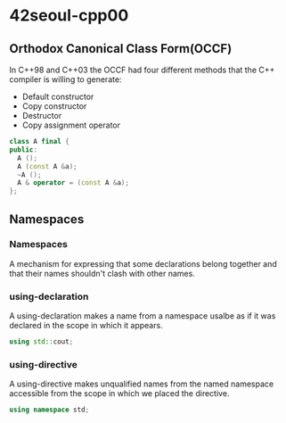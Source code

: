 # 42seoul-cpp00

## Orthodox Canonical Class Form(OCCF)
In C++98 and C++03 the OCCF had four different methods that the C++ compiler is willing to generate:
- Default constructor
- Copy constructor
- Destructor
- Copy assignment operator
```cpp
class A final {
public:
  A ();
  A (const A &a);
  ~A ();
  A & operator = (const A &a);
};
```

## Namespaces
### Namespaces
A mechanism for expressing that some declarations belong together and that their names shouldn't clash with other names.
### using-declaration
A using-declaration makes a name from a namespace usalbe as if it was declared in the scope in which it appears.
```cpp
using std::cout;
```
### using-directive
A using-directive makes unqualified names from the named namespace accessible from the scope in which we placed the directive.
```cpp
using namespace std;
```

